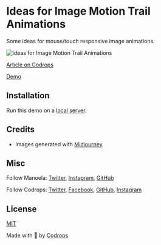 # Ideas for Image Motion Trail Animations

Some ideas for mouse/touch responsive image animations.

![Ideas for Image Motion Trail Animations](https://tympanus.net/codrops/wp-content/uploads/2023/10/classic.2023-10-18-11_16_37-1.gif)

[Article on Codrops](https://tympanus.net/codrops/?p=74079)

[Demo](http://tympanus.net/Development/MotionTrailAnimations/)

## Installation

Run this demo on a [local server](https://developer.mozilla.org/en-US/docs/Learn/Common_questions/Tools_and_setup/set_up_a_local_testing_server).

## Credits

- Images generated with [Midjourney](https://midjourney.com)

## Misc

Follow Manoela: [Twitter](https://twitter.com/crnacura), [Instagram](https://www.instagram.com/manoela.ilic), [GitHub](https://github.com/crnacura) 

Follow Codrops: [Twitter](http://www.twitter.com/codrops), [Facebook](http://www.facebook.com/codrops), [GitHub](https://github.com/codrops), [Instagram](https://www.instagram.com/codropsss/)

## License
[MIT](LICENSE)

Made with :blue_heart:  by [Codrops](http://www.codrops.com)





